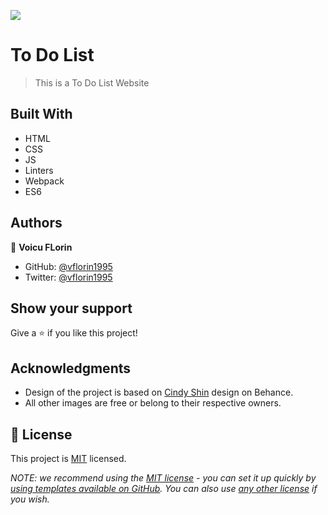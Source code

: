 ![](https://img.shields.io/badge/Microverse-blueviolet)

# To Do List

> This is a To Do List Website

## Built With

- HTML
- CSS
- JS
- Linters
- Webpack
- ES6

## Authors

👤 **Voicu FLorin**

- GitHub: [@vflorin1995](https://github.com/vflorin1995)
- Twitter: [@vflorin1995](https://twitter.com/vflorin1995)

## Show your support

Give a ⭐️ if you like this project!

## Acknowledgments

- Design of the project is based on [Cindy Shin](https://www.behance.net/gallery/29845175/CC-Global-Summit-2015) design on Behance.
- All other images are free or belong to their respective owners.

## 📝 License

This project is [MIT](./LICENSE) licensed.

_NOTE: we recommend using the [MIT license](https://choosealicense.com/licenses/mit/) - you can set it up quickly by [using templates available on GitHub](https://docs.github.com/en/communities/setting-up-your-project-for-healthy-contributions/adding-a-license-to-a-repository). You can also use [any other license](https://choosealicense.com/licenses/) if you wish._